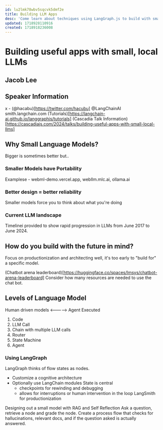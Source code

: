 ```yaml
---
id: lu2lmk78wbv5sqcvk5dmf2e
title: Building LLM Apps
desc: 'Come learn about techniques using LangGraph.js to build with smaller LLMs, and some of the benefits to designing apps to work with OSS models rather than always opting for the largest and most powerful.'
updated: 1718928110916
created: 1718918236008
---
```

# Building useful apps with small, local LLMs
## Jacob Lee

## Speaker Information
x - (@hacabu)[https://twitter.com/hacubu]
@LangChainAI
smith.langchain.com
(Tutorials)[https://langchain-ai.github.io/langgraphjs/tutorials]
(Cascadia Talk Information)[https://cascadiajs.com/2024/talks/building-useful-apps-with-small-local-llms]

## Why Small Language Models?
Bigger is sometimes better but..

### Smaller Models have Portability 
Examplese - webml-demo.vercel.app, webllm.mlc.ai, ollama.ai

### Better design = better reliability
Smaller models force you to think about what you're doing

### Current LLM landscape
Timelinei provided to show rapid progression in LLMs from June 2017 to June 2024.

## How do you build with the future in mind?
Focus on productionization and architecting well, it's too early to "build for" a specific model.

(Chatbot arena leaderboard)[https://huggingface.co/spaces/lmsys/chatbot-arena-leaderboard]
Consider how many resources are needed to use the chat bot.


## Levels of Language Model
Human driven models <-----> Agent Executed
1. Code
2. LLM Call
3. Chain with multiple LLM calls
4. Router
5. State Machine
6. Agent

### Using LangGraph
LangGraph thinks of flow states as nodes.
- Customize a cognitive architecture
- Optionally use LangChain modules
State is central 
    - checkpoints for rewinding and debugging
    - allows for interruptions or human intervention in the loop
LangSmith for productionization

Designing out a small model with RAG and Self Reflection
Ask a question, retrieve a node and grade the node. Create a process flow that checks for hallucinations, relevant docs, and if the question asked is actually answered.